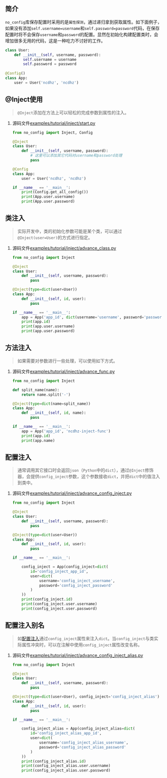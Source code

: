## 简介

`no_config`库保存配置时采用的是`属性探测`，通过递归拿到获取属性。如下面例子，如果没有添加`self.username=username`和`self.password=password`代码，在保存配置时将不会保存`username`和`password`的配置。显然在初始化构建配置类时，会增加很多无用的代码，这是一种吃力不讨好的工作。

```python
class User:
    def __init__(self, username, password):
        self.username = username
        self.password = password
        
@Config()
class App:
    user = User('ncdhz', 'ncdhz')
```

## @Inject使用

> `@Inject`添加在方法上可以轻松的完成参数到属性的注入。

1. 源码文件[examples/tutorial/inject/start.py](https://github.com/ncdhz/no_config/blob/main/examples/tutorial/inject/start.py)

    ```python
    from no_config import Inject, Config

    @Inject
    class User:
        def __init__(self, username, password):
            # 这里可以添加其它代码对username和password处理
            pass

    @Config
    class App:
        user = User('ncdhz', 'ncdhz')

    if __name__ == '__main__':
        print(Config.get_all_config())
        print(App.user.username)
        print(App.user.password)
    ```

## 类注入

> 实际开发中，类的初始化参数可能是某个类，可以通过`@Inject(user=User)`的方式进行指定。

1. 源码文件[examples/tutorial/inject/advance_class.py](https://github.com/ncdhz/no_config/blob/main/examples/tutorial/inject/advance_class.py)

    ```python
    from no_config import Inject

    @Inject
    class User:
        def __init__(self, username, password):
            pass

    @Inject(type=dict(user=User))
    class App:
        def __init__(self, id, user):
            pass

    if __name__ == '__main__':
        app = App('app_id', dict(username='username', password='password'))
        print(app.id)
        print(app.user.username)
        print(app.user.password)
    ```

## 方法注入

> 如果需要对参数进行一些处理，可以使用如下方式。

1. 源码文件[examples/tutorial/inject/advance_func.py](https://github.com/ncdhz/no_config/blob/main/examples/tutorial/inject/advance_func.py)

    ```python
    from no_config import Inject

    def split_name(name):
        return name.split('-')

    @Inject(type=dict(name=split_name))
    class App:
        def __init__(self, id, name):
            pass

    if __name__ == '__main__':
        app = App('app_id', 'ncdhz-inject-func')
        print(app.id)
        print(app.name)
    ```

## 配置注入

> 通常调用其它接口时会返回`json`（`Python`中的`dict`），通过`@Inject`修饰器，会提供`config_inject`参数，这个参数接收`dict`，并把`dict`中的值注入到类中。

1. 源码文件[examples/tutorial/inject/advance_config_inject.py](https://github.com/ncdhz/no_config/blob/main/examples/tutorial/inject/advance_config_inject.py)

    ```python
    from no_config import Inject

    @Inject
    class User:
        def __init__(self, username, password):
            pass

    @Inject(type=dict(user=User))
    class App:
        def __init__(self, id, user):
            pass

    if __name__ == '__main__':

        config_inject = App(config_inject=dict(
            id='config_inject_app_id',
            user=dict(
                username='config_inject_username',
                password='config_inject_password'
            )
        ))
        print(config_inject.id)
        print(config_inject.user.username)
        print(config_inject.user.password)
    ```

## 配置注入别名

> 如[配置注入](./inject_tutorial?id=配置注入)通过`config_inject`属性来注入`dict`。当`config_inject`与类实际属性冲突时，可以在注解中使用`config_inject`属性改变名称。

1. 源码文件[examples/tutorial/inject/advance_config_inject_alias.py](https://github.com/ncdhz/no_config/blob/main/examples/tutorial/inject/advance_config_inject_alias.py)

    ```python
    from no_config import Inject

    @Inject
    class User:
        def __init__(self, username, password):
            pass

    @Inject(type=dict(user=User), config_inject='config_inject_alias')
    class App:
        def __init__(self, id, user):
            pass

    if __name__ == '__main__':

        config_inject_alias = App(config_inject_alias=dict(
            id='config_inject_alias_app_id',
            user=dict(
                username='config_inject_alias_username',
                password='config_inject_alias_password'
            )
        ))
        print(config_inject_alias.id)
        print(config_inject_alias.user.username)
        print(config_inject_alias.user.password)
    ```
